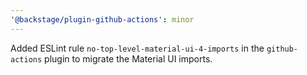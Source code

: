 ```yaml
---
'@backstage/plugin-github-actions': minor
---
```


Added ESLint rule `no-top-level-material-ui-4-imports` in the `github-actions` plugin to migrate the Material UI imports.
